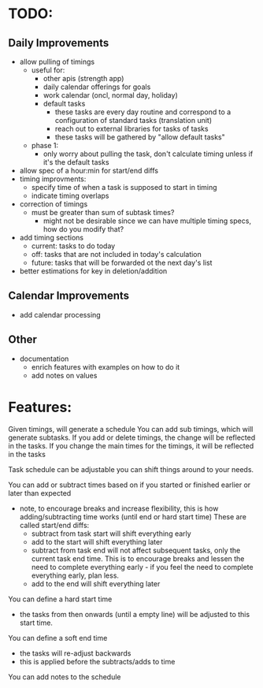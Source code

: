 # TODO:

## Daily Improvements

- allow pulling of timings
  - useful for:
    - other apis (strength app)
    - daily calendar offerings for goals
    - work calendar (oncl, normal day, holiday)
    - default tasks
      - these tasks are every day routine and correspond to a configuration of standard tasks (translation unit)
      - reach out to external libraries for tasks of tasks
      - these tasks will be gathered by "allow default tasks"
  - phase 1:
    - only worry about pulling the task, don't calculate timing unless if it's the default tasks
- allow spec of a hour:min for start/end diffs
- timing improvments:
  - specify time of when a task is supposed to start in timing
  - indicate timing overlaps
- correction of timings
  - must be greater than sum of subtask times?
    - might not be desirable since we can have multiple timing specs, how do you modify that?
- add timing sections
  - current: tasks to do today
  - off: tasks that are not included in today's calculation
  - future: tasks that will be forwarded ot the next day's list
- better estimations for key in deletion/addition

## Calendar Improvements

- add calendar processing

## Other

- documentation
  - enrich features with examples on how to do it
  - add notes on values

# Features:

Given timings, will generate a schedule
You can add sub timings, which will generate subtasks.
If you add or delete timings, the change will be reflected in the tasks.
If you change the main times for the timings, it will be reflected in the tasks

Task schedule can be adjustable you can shift things around to your needs.

You can add or subtract times based on if you started or finished earlier or later than expected

- note, to encourage breaks and increase flexibility, this is how adding/subtracting time works (until end or hard start time) These are called start/end diffs:
  - subtract from task start will shift everything early
  - add to the start will shift everything later
  - subtract from task end will not affect subsequent tasks, only the current task end time. This is to encourage breaks and lessen the need to complete everything early - if you feel the need to complete everything early, plan less.
  - add to the end will shift everything later

You can define a hard start time

- the tasks from then onwards (until a empty line) will be adjusted to this start time.

You can define a soft end time

- the tasks will re-adjust backwards
- this is applied before the subtracts/adds to time

You can add notes to the schedule
